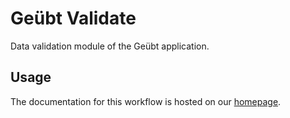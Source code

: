 # Geübt Validate

Data validation module of the Geübt application.

## Usage

The documentation for this workflow is hosted on our [homepage](<INSERT URL>).
